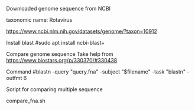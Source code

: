 Downloaded genome sequence from NCBI

taxonomic name: Rotavirus

https://www.ncbi.nlm.nih.gov/datasets/genome/?taxon=10912


Install blast 
#sudo apt install ncbi-blast+

Compare genome sequence
Take help from
https://www.biostars.org/p/330370/#330438

Command
#blastn -query "query.fna" -subject "$filename" -task "blastn" -outfmt 6

Script for comparing multiple sequence

compare_fna.sh







